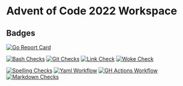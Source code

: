# Advent of Code 2022 Workspace


## Badges

[![Go Report Card](https://goreportcard.com/badge/github.com/vpayno/adventofcode-2022-golang-workspace)](https://goreportcard.com/report/github.com/vpayno/adventofcode-2022-golang-workspace)

[![Bash Checks](https://github.com/vpayno/adventofcode-2022-golang-workspace/actions/workflows/bash.yml/badge.svg?branch=main)](https://github.com/vpayno/adventofcode-2022-golang-workspace/actions/workflows/bash.yml)
[![Git Checks](https://github.com/vpayno/adventofcode-2022-golang-workspace/actions/workflows/git.yml/badge.svg?branch=main)](https://github.com/vpayno/adventofcode-2022-golang-workspace/actions/workflows/git.yml)
[![Link Check](https://github.com/vpayno/adventofcode-2022-golang-workspace/actions/workflows/links.yml/badge.svg?branch=main)](https://github.com/vpayno/adventofcode-2022-golang-workspace/actions/workflows/links.yml)
[![Woke Check](https://github.com/vpayno/adventofcode-2022-golang-workspace/actions/workflows/woke.yml/badge.svg?branch=main)](https://github.com/vpayno/adventofcode-2022-golang-workspace/actions/workflows/woke.yml)

[![Spelling Checks](https://github.com/vpayno/adventofcode-2022-golang-workspace/actions/workflows/misspell.yml/badge.svg?branch=main)](https://github.com/vpayno/adventofcode-2022-golang-workspace/actions/workflows/misspell.yml)
[![Yaml Workflow](https://github.com/vpayno/adventofcode-2022-golang-workspace/actions/workflows/yaml.yml/badge.svg?branch=main)](https://github.com/vpayno/adventofcode-2022-golang-workspace/actions/workflows/yaml.yml)
[![GH Actions Workflow](https://github.com/vpayno/adventofcode-2022-golang-workspace/actions/workflows/gh-actions.yml/badge.svg?branch=main)](https://github.com/vpayno/adventofcode-2022-golang-workspace/actions/workflows/gh-actions.yml)
[![Markdown Checks](https://github.com/vpayno/adventofcode-2022-golang-workspace/actions/workflows/markdown.yml/badge.svg?branch=main)](https://github.com/vpayno/adventofcode-2022-golang-workspace/actions/workflows/markdown.yml)
